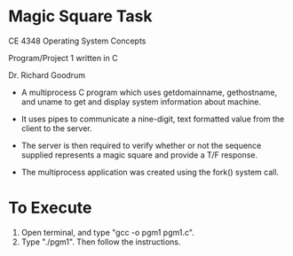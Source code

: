 # Magic Square Task
CE 4348 Operating System Concepts

Program/Project 1 written in C

Dr. Richard Goodrum

- A multiprocess C program which uses getdomainname, gethostname, and uname to get and display system information about machine. 

- It uses pipes to communicate a nine-digit, text formatted value from the client to the server. 

- The server is then required to verify whether or not the sequence supplied represents a magic square and provide a T/F response.

- The multiprocess application was created using the fork() system call.

# To Execute

1. Open terminal, and type "gcc -o pgm1 pgm1.c".
2. Type "./pgm1". Then follow the instructions.
